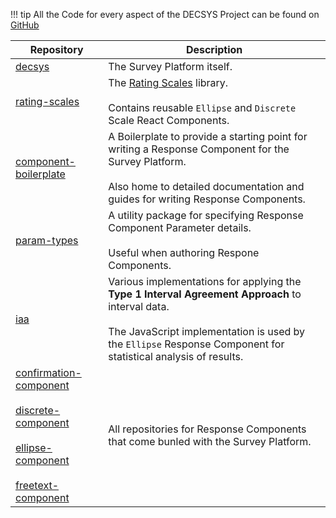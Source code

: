 !!! tip
All the Code for every aspect of the DECSYS Project can be found on [GitHub](https://github.com/decsys)

| Repository                                                                                                                                                                                                                                                                                                                 | Description                                                                                                                                                                                                                    |
| -------------------------------------------------------------------------------------------------------------------------------------------------------------------------------------------------------------------------------------------------------------------------------------------------------------------------- | ------------------------------------------------------------------------------------------------------------------------------------------------------------------------------------------------------------------------------ |
| [decsys](https://github.com/decsys/decsys)                                                                                                                                                                                                                                                                                 | The Survey Platform itself.                                                                                                                                                                                                    |
| [rating-scales](https://github.com/decsys/rating-scales)                                                                                                                                                                                                                                                                   | The [Rating Scales](https://en.wikipedia.org/wiki/Rating_scale) library. <br /><br /> Contains reusable `Ellipse` and `Discrete` Scale React Components.                                                                       |
| [component-boilerplate](https://github.com/decsys/component-boilerplate)                                                                                                                                                                                                                                                   | A Boilerplate to provide a starting point for writing a Response Component for the Survey Platform. <br /><br /> Also home to detailed documentation and guides for writing Response Components.                               |
| [param-types](https://github.com/decsys/param-types)                                                                                                                                                                                                                                                                       | A utility package for specifying Response Component Parameter details. <br /> <br /> Useful when authoring Respone Components.                                                                                                 |
| [iaa](https://github.com/decsys/iaa)                                                                                                                                                                                                                                                                                       | Various implementations for applying the **Type 1 Interval Agreement Approach** to interval data. <br /> <br /> The JavaScript implementation is used by the `Ellipse` Response Component for statistical analysis of results. |
| [confirmation-component](https://github.com/decsys/confirmation-component) <br /> <br /> [discrete-component](https://github.com/decsys/discrete-component) <br /><br /> [ellipse-component](https://github.com/decsys/ellipse-component) <br /> <br /> [freetext-component](https://github.com/decsys/freetext-component) | All repositories for Response Components that come bunled with the Survey Platform.                                                                                                                                            |
